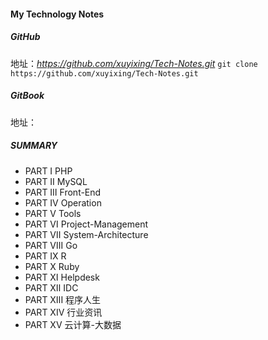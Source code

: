 
#### My Technology Notes

##### GitHub
地址：*https://github.com/xuyixing/Tech-Notes.git*
`git clone https://github.com/xuyixing/Tech-Notes.git`

##### GitBook
地址：

##### SUMMARY
* PART Ⅰ PHP
* PART Ⅱ MySQL
* PART Ⅲ Front-End
* PART Ⅳ Operation
* PART Ⅴ Tools
* PART Ⅵ Project-Management
* PART Ⅶ System-Architecture
* PART Ⅷ Go
* PART Ⅸ R
* PART Ⅹ Ruby
* PART Ⅺ Helpdesk
* PART Ⅻ IDC
* PART ⅫⅠ 程序人生
* PART ⅩⅣ 行业资讯
* PART ⅩⅤ 云计算-大数据
